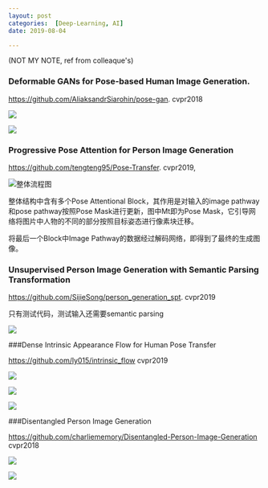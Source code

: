```yaml
---
layout: post
categories:  [Deep-Learning, AI]
date: 2019-08-04

---
```


(NOT MY NOTE, ref from colleaque's)
### Deformable GANs for Pose-based Human Image Generation.

https://github.com/AliaksandrSiarohin/pose-gan.  cvpr2018

![](https://tva1.sinaimg.cn/large/006y8mN6ly1g6hp3mtcvuj30rp0aq42d.jpg)





![](https://tva1.sinaimg.cn/large/006y8mN6ly1g6hp4oxs5gj30gd0adwh2.jpg)



### Progressive Pose Attention for Person Image Generation

https://github.com/tengteng95/Pose-Transfer.  cvpr2019, 

![整体流程图](https://tva1.sinaimg.cn/large/006y8mN6ly1g6gthtcaz5j30o70b2wfd.jpg)

整体结构中含有多个Pose  Attentional Block，其作用是对输入的image pathway和pose pathway按照Pose Mask进行更新，图中Mt即为Pose Mask，它引导网络将图片中人物的不同的部分按照目标姿态进行像素块迁移。

将最后一个Block中Image Pathway的数据经过解码网络，即得到了最终的生成图像。

### Unsupervised Person Image Generation with Semantic Parsing Transformation

https://github.com/SijieSong/person_generation_spt. cvpr2019

只有测试代码，测试输入还需要semantic parsing

![](https://tva1.sinaimg.cn/large/006y8mN6ly1g6lf6q884ej311s0mb0vb.jpg)  



###Dense Intrinsic Appearance Flow for Human Pose Transfer

https://github.com/ly015/intrinsic_flow      cvpr2019

![](https://tva1.sinaimg.cn/large/006y8mN6ly1g6m4tdrihzj31dk0lsgrt.jpg)

![](https://tva1.sinaimg.cn/large/006y8mN6ly1g6m4v9xer1j31bg0j40u9.jpg)

![](https://tva1.sinaimg.cn/large/006y8mN6ly1g6m4vecqfjj30o407udg5.jpg)

###Disentangled Person Image Generation

https://github.com/charliememory/Disentangled-Person-Image-Generation cvpr2018

![](https://tva1.sinaimg.cn/large/006y8mN6ly1g6m4zyq9zhj31pa0n076v.jpg)

![](https://tva1.sinaimg.cn/large/006y8mN6ly1g6m4xvk2woj31l00l8di5.jpg)

